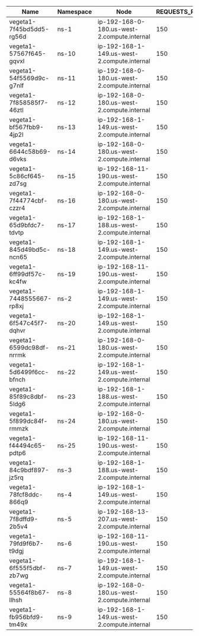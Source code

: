 | Name | Namespace | Node | REQUESTS_PER_SECOND | DURATION | CONNECTIONS | MAX_CONNECTIONS |
|------|-----------|------|---------------------|----------|-------------|-----------------|
| vegeta1-7f45bd5dd5-rg56d | ns-1 | ip-192-168-0-180.us-west-2.compute.internal | 150 | 10m | 100 | 100 |
| vegeta1-57567f645-gqvxl | ns-10 | ip-192-168-1-149.us-west-2.compute.internal | 150 | 10m | 100 | 100 |
| vegeta1-54f5569d9c-g7nlf | ns-11 | ip-192-168-0-180.us-west-2.compute.internal | 150 | 10m | 100 | 100 |
| vegeta1-7f858585f7-46ztl | ns-12 | ip-192-168-0-180.us-west-2.compute.internal | 150 | 10m | 100 | 100 |
| vegeta1-bf567fbb9-4jp2l | ns-13 | ip-192-168-1-149.us-west-2.compute.internal | 150 | 10m | 100 | 100 |
| vegeta1-6644c58b69-d6vks | ns-14 | ip-192-168-0-180.us-west-2.compute.internal | 150 | 10m | 100 | 100 |
| vegeta1-5c86cf645-zd7sg | ns-15 | ip-192-168-11-190.us-west-2.compute.internal | 150 | 10m | 100 | 100 |
| vegeta1-7f44774cbf-czzr4 | ns-16 | ip-192-168-0-180.us-west-2.compute.internal | 150 | 10m | 100 | 100 |
| vegeta1-65d9bfdc7-tdvtp | ns-17 | ip-192-168-1-188.us-west-2.compute.internal | 150 | 10m | 100 | 100 |
| vegeta1-845d49bd5c-ncn65 | ns-18 | ip-192-168-1-149.us-west-2.compute.internal | 150 | 10m | 100 | 100 |
| vegeta1-6ff99df57c-kc4fw | ns-19 | ip-192-168-11-190.us-west-2.compute.internal | 150 | 10m | 100 | 100 |
| vegeta1-7448555667-rp8xj | ns-2 | ip-192-168-1-149.us-west-2.compute.internal | 150 | 10m | 100 | 100 |
| vegeta1-6f547c45f7-dqhvr | ns-20 | ip-192-168-1-149.us-west-2.compute.internal | 150 | 10m | 100 | 100 |
| vegeta1-6599dc98df-nrrmk | ns-21 | ip-192-168-0-180.us-west-2.compute.internal | 150 | 10m | 100 | 100 |
| vegeta1-5d6499f6cc-bfnch | ns-22 | ip-192-168-1-149.us-west-2.compute.internal | 150 | 10m | 100 | 100 |
| vegeta1-85f89c8dbf-5ldg6 | ns-23 | ip-192-168-1-188.us-west-2.compute.internal | 150 | 10m | 100 | 100 |
| vegeta1-5f899dc84f-rmmzk | ns-24 | ip-192-168-0-180.us-west-2.compute.internal | 150 | 10m | 100 | 100 |
| vegeta1-f44494c65-pdtp6 | ns-25 | ip-192-168-11-190.us-west-2.compute.internal | 150 | 10m | 100 | 100 |
| vegeta1-84c9bdf897-jz5rq | ns-3 | ip-192-168-1-188.us-west-2.compute.internal | 150 | 10m | 100 | 100 |
| vegeta1-78fcf8ddc-866q9 | ns-4 | ip-192-168-1-149.us-west-2.compute.internal | 150 | 10m | 100 | 100 |
| vegeta1-7f8dffd9-2b5v4 | ns-5 | ip-192-168-13-207.us-west-2.compute.internal | 150 | 10m | 100 | 100 |
| vegeta1-79fd9f6b7-t9dgj | ns-6 | ip-192-168-11-190.us-west-2.compute.internal | 150 | 10m | 100 | 100 |
| vegeta1-6f555f5dbf-zb7wg | ns-7 | ip-192-168-1-149.us-west-2.compute.internal | 150 | 10m | 100 | 100 |
| vegeta1-55564f8b67-llhsh | ns-8 | ip-192-168-0-180.us-west-2.compute.internal | 150 | 10m | 100 | 100 |
| vegeta1-fb956bfd9-tm49x | ns-9 | ip-192-168-1-149.us-west-2.compute.internal | 150 | 10m | 100 | 100 |
